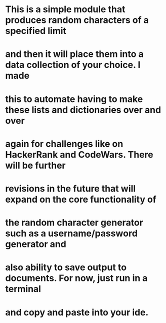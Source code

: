 # This is a simple module that produces random characters of a specified limit
# and then it will place them into a data collection of your choice. I made 
# this to automate having to make these lists and dictionaries over and over
# again for challenges like on HackerRank and CodeWars. There will be further
# revisions in the future that will expand on the core functionality of 
# the random character generator such as a username/password generator and 
# also ability to save output to documents. For now, just run in a terminal
# and copy and paste into your ide. 